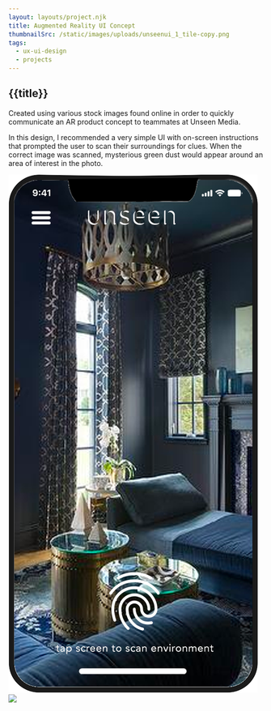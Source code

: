 ```yaml
---
layout: layouts/project.njk
title: Augmented Reality UI Concept
thumbnailSrc: /static/images/uploads/unseenui_1_tile-copy.png
tags:
  - ux-ui-design
  - projects
---
```

## {{title}}

Created using various stock images found online in order to quickly communicate an AR product concept to teammates at Unseen Media.

In this design, I recommended a very simple UI with on-screen instructions that prompted the user to scan their surroundings for clues. When the correct image was scanned, mysterious green dust would appear around an area of interest in the photo.

<div class="switcher">
<div class="wrapper">
<div class="frame">
<img src="/static/images/uploads/tabletopar_phone_interface.png"></img>
</div>
<div class="frame">
<img src="/static/images/uploads/tabletopar3.png"></img>
</div>
</div>
</div>
